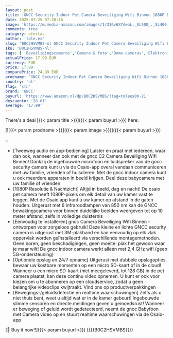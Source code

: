 ```yaml
---
layout: post
title: 'GNCC Security Indoor Pet Camera Beveiliging Wifi Binnen 1080P Babyfoon met Camera Compatibel met Alexa  Twee-Weg Audio  IR-Verbeterd Nachtzicht  Realtime Alarm  Bewegings-/Geluidsdetectie  2 4GHz'
date: 2025-07-25 07:28:16
image: 'https://m.media-amazon.com/images/I/316v6XYdwoL._SL500_._SL400_.jpg'
comments: true
category: ofertas
author: 'tole.es'
slug: 'B0C2HSVMBS-nl GNCC Security Indoor Pet Camera Beveiliging Wifi Binnen...'
sku: 'B0C2HSVMBS-nl'
tags: [ 'Beveiligingscameras','Camera & foto','Dome-cameras','Elektronica','gncc','🇳🇱', ]
actualPrice: 17.99 EUR
currency: EUR
price: 17.99
comparePrice: 24.99 EUR
prodname: 'GNCC Security Indoor Pet Camera Beveiliging Wifi Binnen 1080P Babyfoon met Camera Compatibel met Alexa  Twee-Weg Audio  IR-Verbeterd Nachtzicht  Realtime Alarm  Bewegings-/Geluidsdetectie  2 4GHz'
country: 'nl'
flag: '🇳🇱'
brand: 'GNCC'
buyurl: 'https://www.amazon.nl/dp/B0C2HSVMBS/?tag=tolees0b-21'
descuento: '28.01'
average: '17.99'
---
```


There's a deal [{{< param title >}}]({{< param buyurl >}})  here:

[![{{< param prodname >}}]({{< param image >}})]({{< param buyurl >}})

ℹ️:

- [Tweeweg audio en app-bediening] Luister en praat met iedereen, waar dan ook, wanneer dan ook met de gncc C2 Camera Beveiliging Wifi Binnen! Dankzij de ingebouwde microfoon en luidspreker van de gncc security camera kunt u via de Osaio-app overal vandaan communiceren met uw familie, vrienden of huisdieren. Met de gncc indoor camera kunt u ook meerdere apparaten in beeld krijgen. Deel deze babycamera met uw familie of vrienden
- [1080P Resolutie & Nachtzicht] Altijd in beeld, dag en nacht! De osaio pet camera heeft 1080P-pixels om elk detail van uw kamer vast te leggen. Met de Osaio app kunt u uw kamer op afstand in de gaten houden. Uitgerust met 6 infraroodlampen van 850 nm kan de GNCC bewakingscamera voor binnen duidelijke beelden weergeven tot op 10 meter afstand, zelfs in volledige duisternis
- [Eenvoudig te installeren] gncc Camera Beveiliging Wifi Binnen - ontworpen voor zorgeloos gebruik! Deze kleine en lichte GNCC security camera is uitgerust met 3M-plakband en kan eenvoudig op elk vlak oppervlak worden geïnstalleerd via verschillende montagemethoden. Geen boren, geen beschadigingen, geen moeite: plak het gewoon waar je maar wilt! De gncc indoor camera werkt alleen met 2,4 GHz wifi (geen 5G-ondersteuning)
- [Optionele opslag en 24/7 opname] Uitgerust met dubbele opslagopties, bewaar uw kostbare momenten op een micro SD-kaart of in de cloud! Wanneer u een micro SD-kaart (niet meegeleverd, tot 128 GB) in de pet camera plaatst, kan deze continu video opnemen. U kunt er ook voor kiezen om u te abonneren op een cloudservice, zodat u geen belangrijke videoclips kwijtraakt. Vind ons op productverpakkingen
- [Bewegings-/geluidsdetectie en realtime waarschuwingen] Zelfs als u niet thuis bent, weet u altijd wat er in de kamer gebeurt! Ingebouwde slimme sensoren en directe meldingen geven u gemoedsrust! Wanneer er beweging of geluid wordt gedetecteerd, neemt de gncc Babyfoon met Camera video op en stuurt realtime waarschuwingen via de Osaio-app

[🛒 Buy it now!!]({{< param buyurl >}})
{{<world>}}B0C2HSVMBS{{</world>}}

